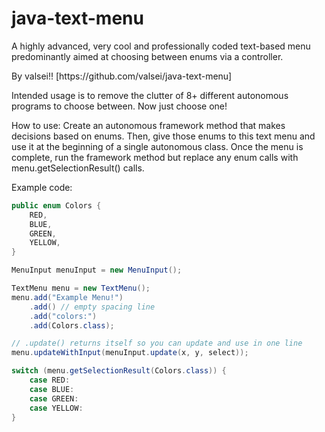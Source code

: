 # java-text-menu
A highly advanced, very cool and professionally coded
text-based menu predominantly aimed at
choosing between enums via a controller.
<p>
By valsei!! [https://github.com/valsei/java-text-menu]
<p>
Intended usage is to remove the clutter of 8+ different
autonomous programs to choose between. Now just choose one!
<p>
How to use: Create an autonomous framework method that makes decisions
based on enums. Then, give those enums to this text menu
and use it at the beginning of a single autonomous class.
Once the menu is complete, run the framework method but replace
any enum calls with menu.getSelectionResult(<enumClass>) calls.
<p>
Example code:

```java
public enum Colors {
    RED,
    BLUE,
    GREEN,
    YELLOW,
}
```
```java
MenuInput menuInput = new MenuInput();

TextMenu menu = new TextMenu();
menu.add("Example Menu!")
    .add() // empty spacing line
    .add("colors:")
    .add(Colors.class);
```
```java
// .update() returns itself so you can update and use in one line
menu.updateWithInput(menuInput.update(x, y, select));
```
```java
switch (menu.getSelectionResult(Colors.class)) {
    case RED:
    case BLUE:
    case GREEN:
    case YELLOW:
}
```
